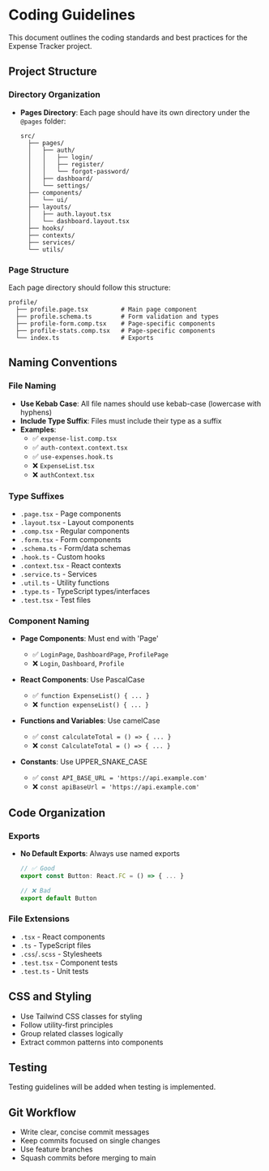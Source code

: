 # Coding Guidelines

This document outlines the coding standards and best practices for the Expense Tracker project.

## Project Structure

### Directory Organization

- **Pages Directory**: Each page should have its own directory under the `@pages` folder:
  ```
  src/
    ├── pages/
    │   ├── auth/
    │   │   ├── login/
    │   │   ├── register/
    │   │   └── forgot-password/
    │   ├── dashboard/
    │   └── settings/
    ├── components/
    │   └── ui/
    ├── layouts/
    │   ├── auth.layout.tsx
    │   └── dashboard.layout.tsx
    ├── hooks/
    ├── contexts/
    ├── services/
    └── utils/
  ```

### Page Structure

Each page directory should follow this structure:

```
profile/
  ├── profile.page.tsx         # Main page component
  ├── profile.schema.ts        # Form validation and types
  ├── profile-form.comp.tsx    # Page-specific components
  ├── profile-stats.comp.tsx   # Page-specific components
  └── index.ts                 # Exports
```

## Naming Conventions

### File Naming

- **Use Kebab Case**: All file names should use kebab-case (lowercase with hyphens)
- **Include Type Suffix**: Files must include their type as a suffix
- **Examples**:
  - ✅ `expense-list.comp.tsx`
  - ✅ `auth-context.context.tsx`
  - ✅ `use-expenses.hook.ts`
  - ❌ `ExpenseList.tsx`
  - ❌ `authContext.tsx`

### Type Suffixes

- `.page.tsx` - Page components
- `.layout.tsx` - Layout components
- `.comp.tsx` - Regular components
- `.form.tsx` - Form components
- `.schema.ts` - Form/data schemas
- `.hook.ts` - Custom hooks
- `.context.tsx` - React contexts
- `.service.ts` - Services
- `.util.ts` - Utility functions
- `.type.ts` - TypeScript types/interfaces
- `.test.tsx` - Test files

### Component Naming

- **Page Components**: Must end with 'Page'

  - ✅ `LoginPage`, `DashboardPage`, `ProfilePage`
  - ❌ `Login`, `Dashboard`, `Profile`

- **React Components**: Use PascalCase

  - ✅ `function ExpenseList() { ... }`
  - ❌ `function expenseList() { ... }`

- **Functions and Variables**: Use camelCase

  - ✅ `const calculateTotal = () => { ... }`
  - ❌ `const CalculateTotal = () => { ... }`

- **Constants**: Use UPPER_SNAKE_CASE
  - ✅ `const API_BASE_URL = 'https://api.example.com'`
  - ❌ `const apiBaseUrl = 'https://api.example.com'`

## Code Organization

### Exports

- **No Default Exports**: Always use named exports

  ```typescript
  // ✅ Good
  export const Button: React.FC = () => { ... }

  // ❌ Bad
  export default Button
  ```

### File Extensions

- `.tsx` - React components
- `.ts` - TypeScript files
- `.css`/`.scss` - Stylesheets
- `.test.tsx` - Component tests
- `.test.ts` - Unit tests

## CSS and Styling

- Use Tailwind CSS classes for styling
- Follow utility-first principles
- Group related classes logically
- Extract common patterns into components

## Testing

Testing guidelines will be added when testing is implemented.

## Git Workflow

- Write clear, concise commit messages
- Keep commits focused on single changes
- Use feature branches
- Squash commits before merging to main
